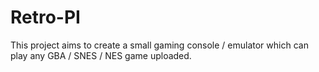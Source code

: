 # Retro-PI
This project aims to create a small gaming console / emulator which can play any GBA / SNES / NES game uploaded.

